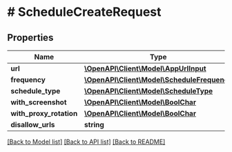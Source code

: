# # ScheduleCreateRequest

## Properties

Name | Type | Description | Notes
------------ | ------------- | ------------- | -------------
**url** | [**\OpenAPI\Client\Model\AppUrlInput**](AppUrlInput.md) |  |
**frequency** | [**\OpenAPI\Client\Model\ScheduleFrequency**](ScheduleFrequency.md) |  |
**schedule_type** | [**\OpenAPI\Client\Model\ScheduleType**](ScheduleType.md) |  |
**with_screenshot** | [**\OpenAPI\Client\Model\BoolChar**](BoolChar.md) |  | [optional]
**with_proxy_rotation** | [**\OpenAPI\Client\Model\BoolChar**](BoolChar.md) |  | [optional]
**disallow_urls** | **string** |  | [optional]

[[Back to Model list]](../../README.md#models) [[Back to API list]](../../README.md#endpoints) [[Back to README]](../../README.md)
